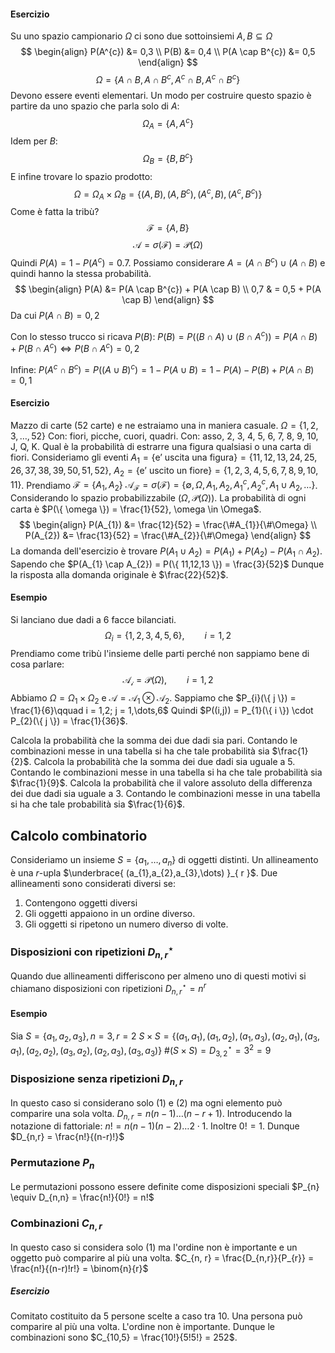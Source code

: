#### Esercizio
Su uno spazio campionario $\Omega$ ci sono due sottoinsiemi $A, B \subseteq \Omega$
$$
\begin{align}
P(A^{c}) &= 0,3 \\
P(B) &= 0,4 \\
P(A \cap B^{c}) &= 0,5
\end{align}
$$
$$
\Omega = \{A \cap B, A \cap B^{c}, A^{c} \cap B, A^{c} \cap B^{c}\}
$$
Devono essere eventi elementari.
Un modo per costruire questo spazio è partire da uno spazio che parla solo di $A$:
$$
\Omega_{A} = \{ A, A^{c} \}
$$
Idem per $B$:
$$
\Omega_{B} = \{ B, B^{c} \}
$$
E infine trovare lo spazio prodotto:
$$
\Omega = \Omega_{A} \times \Omega_{B} = \{ (A, B), (A, B^{c}), (A^{c}, B), (A^{c}, B^{c}) \}
$$
Come è fatta la tribù?
$$
\mathcal{F} = \{ A, B \}
$$
$$
\mathcal{A} = \sigma(\mathcal{F}) = \mathcal{P}(\Omega)
$$
Quindi $P(A) = 1 - P(A^{c}) = 0.7$.
Possiamo considerare $A = (A \cap B^{c}) \cup (A \cap B)$ e quindi hanno la stessa probabilità.
$$
\begin{align}
P(A) &= P(A \cap B^{c}) + P(A \cap B) \\
0,7  & = 0,5 + P(A \cap B)
\end{align}
$$
Da cui $P(A \cap B) = 0,2$

Con lo stesso trucco si ricava $P(B)$:
$P(B) = P((B \cap A) \cup (B \cap A^{c})) = P(A \cap B) + P(B \cap A^{c}) \Longleftrightarrow P(B \cap A^{c}) = 0,2$

Infine:
$P(A^{c}\cap B^{c}) = P((A \cup B)^{c}) = 1 - P(A \cup B) = 1 - P(A) - P(B) + P(A \cap B) = 0,1$

#### Esercizio
Mazzo di carte (52 carte) e ne estraiamo una in maniera casuale.
$\Omega = \{ 1,2,3,\dots,52 \}$
Con: fiori, picche, cuori, quadri. Con: asso, 2, 3, 4, 5, 6, 7, 8, 9, 10, J, Q, K.
Qual è la probabilità di estrarre una figura qualsiasi o una carta di fiori.
Consideriamo gli eventi $A_{1} = \{ \text{e'  uscita una figura} \} = \{ 11,12,13,24,25,26,37,38,39, 50, 51, 52 \}$, $A_{2} = \{ \text{e' uscito un fiore} \} = \{ 1,2,3,4,5,6,7,8,9,10,11 \}$.
Prendiamo $\mathcal{F} = \{ A_{1}, A_{2} \}$
$\mathcal{A}_{\mathcal{F}} = \sigma(\mathcal{F}) = \{ \emptyset, \Omega, A_{1}, A_{2}, A_{1}^{c}, A_{2}^{c}, A_{1} \cup A_{2}, \dots \}$.
Considerando lo spazio probabilizzabile $(\Omega, \mathcal{P}(\Omega))$.
La probabilità di ogni carta è $P(\{ \omega \}) = \frac{1}{52}, \omega \in \Omega$.
$$
\begin{align}
P(A_{1}) &= \frac{12}{52} = \frac{\#A_{1}}{\#\Omega} \\
P(A_{2}) &= \frac{13}{52} = \frac{\#A_{2}}{\#\Omega}
\end{align}
$$
La domanda dell'esercizio è trovare $P(A_{1} \cup A_{2}) = P(A_{1}) + P(A_{2}) - P(A_{1} \cap A_{2})$.
Sapendo che $P(A_{1} \cap A_{2}) = P(\{ 11,12,13 \}) = \frac{3}{52}$
Dunque la risposta alla domanda originale è $\frac{22}{52}$.
#### Esempio
Si lanciano due dadi a $6$ facce bilanciati.
$$
\Omega_{i} = \{ 1,2,3,4,5,6 \}, \qquad i = 1,2
$$
Prendiamo come tribù l'insieme delle parti perché non sappiamo bene di cosa parlare:
$$
\mathcal{A_{i}} = \mathcal{P}(\Omega), \qquad i=1,2
$$
Abbiamo $\Omega = \Omega_{1} \times \Omega_{2}$ e $\mathcal{A} = \mathcal{A}_{1} \otimes \mathcal{A}_{2}$.
Sappiamo che $P_{i}(\{ j \}) = \frac{1}{6}\qquad i = 1,2; j = 1,\dots,6$
Quindi $P((i,j)) = P_{1}(\{ i \}) \cdot P_{2}(\{ j \}) = \frac{1}{36}$.

Calcola la probabilità che la somma dei due dadi sia pari.
Contando le combinazioni messe in una tabella si ha che tale probabilità sia $\frac{1}{2}$.
Calcola la probabilità che la somma dei due dadi sia uguale a $5$.
Contando le combinazioni messe in una tabella si ha che tale probabilità sia $\frac{1}{9}$.
Calcola la probabilità che il valore assoluto della differenza dei due dadi sia uguale a $3$.
Contando le combinazioni messe in una tabella si ha che tale probabilità sia $\frac{1}{6}$.

## Calcolo combinatorio
Consideriamo un insieme $S = \{ a_{1}, \dots,a_{n} \}$ di oggetti distinti.
Un allineamento è una $r$-upla $\underbrace{ (a_{1},a_{2},a_{3},\dots) }_{ r }$. Due allineamenti sono considerati diversi se:
1. Contengono oggetti diversi
2. Gli oggetti appaiono in un ordine diverso.
3. Gli oggetti si ripetono un numero diverso di volte.

### Disposizioni con ripetizioni $D_{n,r}^{\star}$
Quando due allineamenti differiscono per almeno uno di questi motivi si chiamano disposizioni con ripetizioni $D_{n,r}^{\star} = n^{r}$
#### Esempio
Sia $S = \{ a_{1},a_{2},a_{3} \}, n = 3, r = 2$
$S \times S = \{ (a_{1},a_{1}), (a_{1},a_{2}), (a_{1},a_{3}), (a_{2},a_{1}), (a_{3},a_{1}), (a_{2},a_{2}), (a_{3},a_{2}), (a_{2},a_{3}), (a_{3},a_{3}) \}$
$\#(S\times S) = D_{3,2}^{\star} = 3^{2} = 9$

### Disposizione senza ripetizioni $D_{n, r}$
In questo caso si considerano solo (1) e (2) ma ogni elemento può comparire una sola volta.
$D_{n, r} = n(n-1)\dots(n-r+1)$.
Introducendo la notazione di fattoriale: $n! = n(n-1)(n-2)\dots 2\cdot 1$. Inoltre $0! = 1$.
Dunque $D_{n,r} = \frac{n!}{(n-r)!}$
### Permutazione $P_{n}$
Le permutazioni possono essere definite come disposizioni speciali $P_{n} \equiv D_{n,n} = \frac{n!}{0!} = n!$
### Combinazioni $C_{n,r}$
In questo caso si considera solo (1) ma l'ordine non è importante e un oggetto può comparire al più una volta.
$C_{n, r} = \frac{D_{n,r}}{P_{r}} = \frac{n!}{(n-r)!r!} = \binom{n}{r}$
##### Esercizio
Comitato costituito da $5$ persone scelte a caso tra $10$.
Una persona può comparire al più una volta. L'ordine non è importante.
Dunque le combinazioni sono $C_{10,5} = \frac{10!}{5!5!} = 252$.